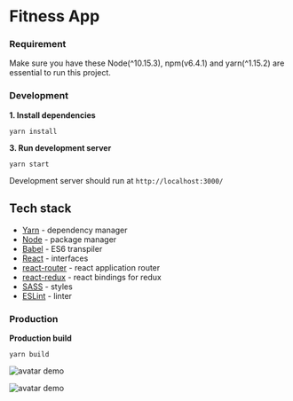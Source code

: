 # Fitness App

### Requirement
Make sure you have these Node(\^10.15.3), npm(v6.4.1) and yarn(\^1.15.2) are essential to run this project.

### Development

**1. Install dependencies**

    yarn install
    
**3. Run development server**

    yarn start
    

Development server should run at ```http://localhost:3000/```

## Tech stack

- [Yarn](https://yarnpkg.com/en/) - dependency manager
- [Node](https://nodejs.org/en/) - package manager
- [Babel](https://babeljs.io/) - ES6 transpiler
- [React](https://facebook.github.io/react/) - interfaces
- [react-router](https://github.com/rackt/react-router) - react application router
- [react-redux](https://github.com/rackt/react-redux) - react bindings for redux
- [SASS](http://sass-lang.com/) - styles
- [ESLint](http://eslint.org/) - linter

### Production
    
**Production build**
    
    yarn build
    
    
![avatar demo](https://www.fujifilmusa.com/products/digital_cameras/x/fujifilm_x20/sample_images/img/index/ff_x20_008.JPG "avatar demo")

![avatar demo](https://www.fujifilmusa.com/products/digital_cameras/x/fujifilm_x20/sample_images/img/index/ff_x20_008.JPG "avatar demo")

